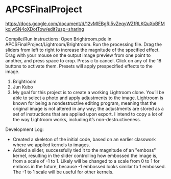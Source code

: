 # APCSFinalProject
https://docs.google.com/document/d/12vMIEBgRI5vZeqyWZfRLKQuXoBFMkojwSN4oXDotTow/edit?usp=sharing

Compile/Run instructions:
Open Brightroom.pde in APCSFinalProject/Lightroom/Brightroom.
Run the processing file.
Drag the sliders from left to right to increase the magnitude of the specified effect.
Drag with your mouse on the output image preview from one point to another, and press space to crop. Press c to cancel.
Click on any of the 18 buttons to activate them. Presets will apply prespecified effects to the image.

1. Brightroom
2. Jun Kubo
3. My goal for this project is to create a working Lightroom clone. You’ll be able to select a photo and apply adjustments to the image. Lightroom is known for being a nondestructive editing program, meaning that the original image is not altered in any way; the adjustments are stored as a set of instructions that are applied upon export. I intend to copy a lot of the way Lightroom works, including it’s non-destructiveness.

Development Log:
- Created a skeleton of the initial code, based on an earlier classwork where we applied kernels to images.
- Added a slider, successfully tied it to the magnitude of an "emboss" kernel, resulting in the slider controlling how embossed the image is, from a scale of -1 to 1. Likely will be changed to a scale from 0 to 1 for emboss in the future, because -1 embossed looks similar to 1 embossed. The -1 to 1 scale will be useful for other kernels.
